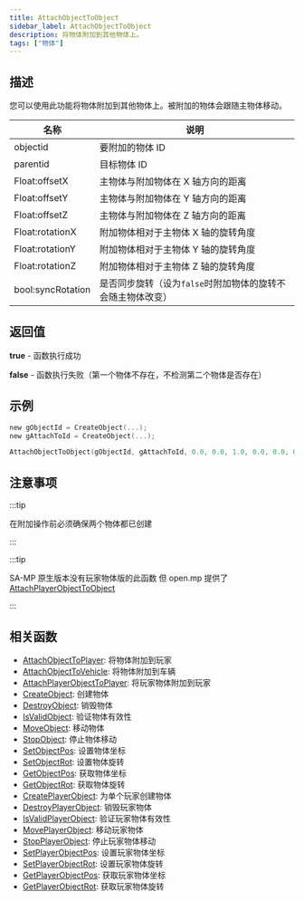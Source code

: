 ```yaml
---
title: AttachObjectToObject
sidebar_label: AttachObjectToObject
description: 将物体附加到其他物体上。
tags: ["物体"]
---
```


## 描述

您可以使用此功能将物体附加到其他物体上。被附加的物体会跟随主物体移动。

| 名称              | 说明                                                        |
| ----------------- | ----------------------------------------------------------- |
| objectid          | 要附加的物体 ID                                             |
| parentid          | 目标物体 ID                                                 |
| Float:offsetX     | 主物体与附加物体在 X 轴方向的距离                           |
| Float:offsetY     | 主物体与附加物体在 Y 轴方向的距离                           |
| Float:offsetZ     | 主物体与附加物体在 Z 轴方向的距离                           |
| Float:rotationX   | 附加物体相对于主物体 X 轴的旋转角度                         |
| Float:rotationY   | 附加物体相对于主物体 Y 轴的旋转角度                         |
| Float:rotationZ   | 附加物体相对于主物体 Z 轴的旋转角度                         |
| bool:syncRotation | 是否同步旋转（设为`false`时附加物体的旋转不会随主物体改变） |

## 返回值

**true** - 函数执行成功

**false** - 函数执行失败（第一个物体不存在，不检测第二个物体是否存在）

## 示例

```c
new gObjectId = CreateObject(...);
new gAttachToId = CreateObject(...);

AttachObjectToObject(gObjectId, gAttachToId, 0.0, 0.0, 1.0, 0.0, 0.0, 0.0, true);
```

## 注意事项

:::tip

在附加操作前必须确保两个物体都已创建

:::

:::tip

SA-MP 原生版本没有玩家物体版的此函数
但 open.mp 提供了[AttachPlayerObjectToObject](AttachPlayerObjectToObject)

:::

## 相关函数

- [AttachObjectToPlayer](AttachObjectToPlayer): 将物体附加到玩家
- [AttachObjectToVehicle](AttachObjectToVehicle): 将物体附加到车辆
- [AttachPlayerObjectToPlayer](AttachPlayerObjectToPlayer): 将玩家物体附加到玩家
- [CreateObject](CreateObject): 创建物体
- [DestroyObject](DestroyObject): 销毁物体
- [IsValidObject](IsValidObject): 验证物体有效性
- [MoveObject](MoveObject): 移动物体
- [StopObject](StopObject): 停止物体移动
- [SetObjectPos](SetObjectPos): 设置物体坐标
- [SetObjectRot](SetObjectRot): 设置物体旋转
- [GetObjectPos](GetObjectPos): 获取物体坐标
- [GetObjectRot](GetObjectRot): 获取物体旋转
- [CreatePlayerObject](CreatePlayerObject): 为单个玩家创建物体
- [DestroyPlayerObject](DestroyPlayerObject): 销毁玩家物体
- [IsValidPlayerObject](IsValidPlayerObject): 验证玩家物体有效性
- [MovePlayerObject](MovePlayerObject): 移动玩家物体
- [StopPlayerObject](StopPlayerObject): 停止玩家物体移动
- [SetPlayerObjectPos](SetPlayerObjectPos): 设置玩家物体坐标
- [SetPlayerObjectRot](SetPlayerObjectRot): 设置玩家物体旋转
- [GetPlayerObjectPos](GetPlayerObjectPos): 获取玩家物体坐标
- [GetPlayerObjectRot](GetPlayerObjectRot): 获取玩家物体旋转
